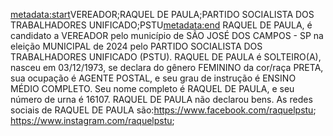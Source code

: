 <metadata:start>VEREADOR;RAQUEL DE PAULA;PARTIDO SOCIALISTA DOS TRABALHADORES UNIFICADO;PSTU<metadata:end>
RAQUEL DE PAULA, é candidato a VEREADOR pelo município de SÃO JOSÉ DOS CAMPOS - SP na eleição MUNICIPAL de 2024 pelo PARTIDO SOCIALISTA DOS TRABALHADORES UNIFICADO (PSTU). RAQUEL DE PAULA é SOLTEIRO(A), nasceu em 03/12/1973, se declara do gênero FEMININO da cor/raça PRETA, sua ocupação é AGENTE POSTAL, e seu grau de instrução é ENSINO MÉDIO COMPLETO. Seu nome completo é RAQUEL DE PAULA, e seu número de urna é 16107.
RAQUEL DE PAULA não declarou bens.
As redes sociais de RAQUEL DE PAULA são:https://www.facebook.com/raquelpstu; https://www.instagram.com/raquelpstu;